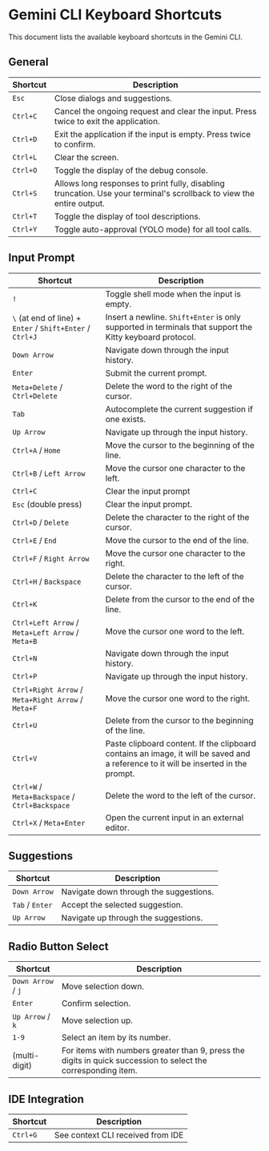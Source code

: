 # Gemini CLI Keyboard Shortcuts

This document lists the available keyboard shortcuts in the Gemini CLI.

## General

| Shortcut | Description                                                                                                           |
| -------- | --------------------------------------------------------------------------------------------------------------------- |
| `Esc`    | Close dialogs and suggestions.                                                                                        |
| `Ctrl+C` | Cancel the ongoing request and clear the input. Press twice to exit the application.                                  |
| `Ctrl+D` | Exit the application if the input is empty. Press twice to confirm.                                                   |
| `Ctrl+L` | Clear the screen.                                                                                                     |
| `Ctrl+O` | Toggle the display of the debug console.                                                                              |
| `Ctrl+S` | Allows long responses to print fully, disabling truncation. Use your terminal's scrollback to view the entire output. |
| `Ctrl+T` | Toggle the display of tool descriptions.                                                                              |
| `Ctrl+Y` | Toggle auto-approval (YOLO mode) for all tool calls.                                                                  |

## Input Prompt

| Shortcut                                                  | Description                                                                                                                         |
| --------------------------------------------------------- | ----------------------------------------------------------------------------------------------------------------------------------- |
| `!`                                                       | Toggle shell mode when the input is empty.                                                                                          |
| `\` (at end of line) + `Enter` / `Shift+Enter` / `Ctrl+J` | Insert a newline. `Shift+Enter` is only supported in terminals that support the Kitty keyboard protocol.                            |
| `Down Arrow`                                              | Navigate down through the input history.                                                                                            |
| `Enter`                                                   | Submit the current prompt.                                                                                                          |
| `Meta+Delete` / `Ctrl+Delete`                             | Delete the word to the right of the cursor.                                                                                         |
| `Tab`                                                     | Autocomplete the current suggestion if one exists.                                                                                  |
| `Up Arrow`                                                | Navigate up through the input history.                                                                                              |
| `Ctrl+A` / `Home`                                         | Move the cursor to the beginning of the line.                                                                                       |
| `Ctrl+B` / `Left Arrow`                                   | Move the cursor one character to the left.                                                                                          |
| `Ctrl+C`                                                  | Clear the input prompt                                                                                                              |
| `Esc` (double press)                                      | Clear the input prompt.                                                                                                             |
| `Ctrl+D` / `Delete`                                       | Delete the character to the right of the cursor.                                                                                    |
| `Ctrl+E` / `End`                                          | Move the cursor to the end of the line.                                                                                             |
| `Ctrl+F` / `Right Arrow`                                  | Move the cursor one character to the right.                                                                                         |
| `Ctrl+H` / `Backspace`                                    | Delete the character to the left of the cursor.                                                                                     |
| `Ctrl+K`                                                  | Delete from the cursor to the end of the line.                                                                                      |
| `Ctrl+Left Arrow` / `Meta+Left Arrow` / `Meta+B`          | Move the cursor one word to the left.                                                                                               |
| `Ctrl+N`                                                  | Navigate down through the input history.                                                                                            |
| `Ctrl+P`                                                  | Navigate up through the input history.                                                                                              |
| `Ctrl+Right Arrow` / `Meta+Right Arrow` / `Meta+F`        | Move the cursor one word to the right.                                                                                              |
| `Ctrl+U`                                                  | Delete from the cursor to the beginning of the line.                                                                                |
| `Ctrl+V`                                                  | Paste clipboard content. If the clipboard contains an image, it will be saved and a reference to it will be inserted in the prompt. |
| `Ctrl+W` / `Meta+Backspace` / `Ctrl+Backspace`            | Delete the word to the left of the cursor.                                                                                          |
| `Ctrl+X` / `Meta+Enter`                                   | Open the current input in an external editor.                                                                                       |

## Suggestions

| Shortcut        | Description                            |
| --------------- | -------------------------------------- |
| `Down Arrow`    | Navigate down through the suggestions. |
| `Tab` / `Enter` | Accept the selected suggestion.        |
| `Up Arrow`      | Navigate up through the suggestions.   |

## Radio Button Select

| Shortcut           | Description                                                                                                   |
| ------------------ | ------------------------------------------------------------------------------------------------------------- |
| `Down Arrow` / `j` | Move selection down.                                                                                          |
| `Enter`            | Confirm selection.                                                                                            |
| `Up Arrow` / `k`   | Move selection up.                                                                                            |
| `1-9`              | Select an item by its number.                                                                                 |
| (multi-digit)      | For items with numbers greater than 9, press the digits in quick succession to select the corresponding item. |

## IDE Integration

| Shortcut | Description                       |
| -------- | --------------------------------- |
| `Ctrl+G` | See context CLI received from IDE |
